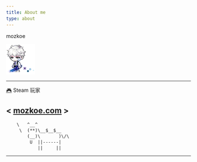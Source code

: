 ```yaml
---
title: About me
type: about
---
```

 mozkoe

 ![👾](/images/about_me_01.png)

 ______________

 [🎮](https://steamcommunity.com/id/mozkoe/) Steam 玩家


< [mozkoe.com](https://mozkoe.com/) >
 --------------

        \   ^__^
         \  (**)\__$__$__
            (__)\       )\/\
             U  ||------|
                ||     ||

 --------------
